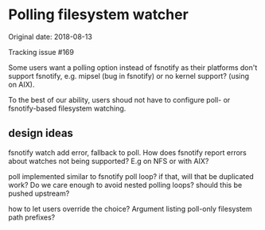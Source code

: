 # Polling filesystem watcher

Original date: 2018-08-13

Tracking issue #169

Some users want a polling option instead of fsnotify as their platforms don't support fsnotify, e.g. mipsel (bug in fsnotify) or no kernel support? (using on AIX).

To the best of our ability, users shoud not have to configure poll- or fsnotify-based filesystem watching.

## design ideas

fsnotify watch add error, fallback to poll.  How does fsnotify report errors about watches not being supported?  E.g on NFS or with AIX?

poll implemented similar to fsnotify poll loop?  if that, will that be duplicated work?  Do we care enough to avoid nested polling loops?  should this be pushed upstream?

how to let users override the choice?  Argument listing poll-only filesystem path prefixes?



